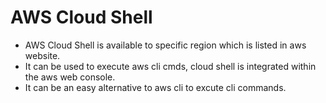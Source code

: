 # AWS Cloud Shell

  - AWS Cloud Shell is available to specific region which is listed in aws website.
  - It can be used to execute aws cli cmds, cloud shell is integrated within the aws web console.
  - It can be an easy alternative to aws cli to excute cli commands.
